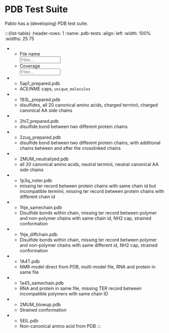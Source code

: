 # PDB Test Suite

Pablo has a (developing) PDB test suite.

:::{list-table}
:header-rows: 1
:name: pdb-tests
:align: left
:width: 100%
:widths: 25 75

*   - File name <input type="text" id="pdb-filter-0" onkeyup="filterTable(0)" placeholder="Filter..." style="display: block; width: 8rem">
    - Coverage <input type="text" id="pdb-filter-1" onkeyup="filterTable(1)" placeholder="Filter..." style="display: block; width: 8rem">
*   - 5ap1_prepared.pdb
    - ACE/NME caps, `unique_molecules`
*   - 193L_prepared.pdb
    - disulfides, all 20 canonical amino acids, charged terminii, charged canonical AA side chains
*   - 2hi7_prepared.pdb
    - disulfide bond between two different protein chains
*   - 2zuq_prepared.pdb
    - disulfide bond between two different protein chains, with additional chains between and after the crosslinked chains
*   - 2MUM_neutralized.pdb
    - all 20 canonical amino acids, neutral terminii, neutral canonical AA side chains
*   - 1p3q_noter.pdb
    - missing ter record between protein chains with same chain id but incompatible terminii, missing ter record between protein chains with different chain id
*   - 1hje_samechain.pdb
    - Disulfide bonds within chain, missing ter record between polymer and non-polymer chains with same chain id, NH2 cap, strained conformation
*   - 1hje_diffchain.pdb
    - Disulfide bonds within chain, missing ter record between polymer and non-polymer chains with same different id, NH2 cap, strained conformation
*   - 1A4T.pdb
    - NMR model direct from PDB, multi-model file, RNA and protein in same file
*   - 1a45_samechain.pdb
    - RNA and protein in same file, missing TER record between incompatible polymers with same chain ID
*   - 2MUM_blowup.pdb
    - Strained conformation
*   - 5EIL.pdb
    - Non-canonical amino acid from PDB
:::

<script>
  function filterTable(column) {
    var input, filter, table, tr, td, i, txtValue;
    input = document.getElementById(`pdb-filter-${column}`);
    filter = input.value.toUpperCase();
    table = document.getElementById("pdb-tests");
    tr = table.getElementsByTagName("tr");
    for (i = 0; i < tr.length; i++) {
      td = tr[i].getElementsByTagName("td")[column];
      if (td) {
        txtValue = td.textContent || td.innerText;
        console.log(column, txtValue)
        if (txtValue.toUpperCase().indexOf(filter) > -1) {
          tr[i].style.display = "";
        } else {
          tr[i].style.display = "none";
        }
      }
    }
  }
</script>
